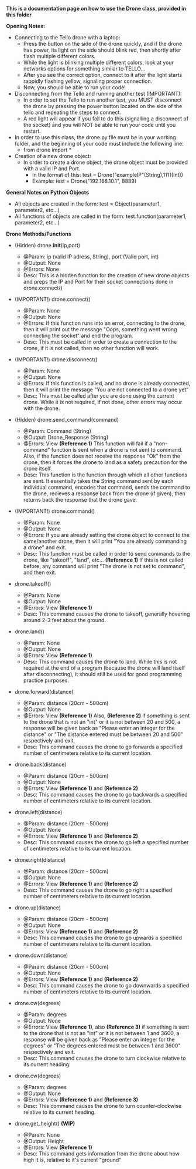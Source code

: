 **This is a documentation page on how to use the Drone class, provided in this folder**

**Opening Notes:**
* Connecting to the Tello drone with a laptop:
  * Press the button on the side of the drone quickly, and if the drone has power, its light on the side should blink red, then shortly after flash multiple different colors.
  * While the light is blinking multiple different colors, look at your networks options for something similar to TELLO...
  * After you see the correct option, connect to it after the light starts rappidly flashing yellow, signaling proper connection.
  * Now, you should be able to run your code!
* Disconnecting from the Tello and running another test (IMPORTANT):
  * In order to set the Tello to run another test, you MUST disconnect the drone by pressing the power button located on the side of the tello and repeating the steps to connect.
  * A red light will appear if you fail to do this (signalling a disconnect of the socket) and you will NOT be able to run your code until you restart.
* In order to use this class, the drone.py file must be in your working folder, and the beginning of your code must include the following line:
  * from drone import *
* Creation of a new drone object:
  * In order to create a drone object, the drone object must be provided with a valid IP and Port.
    * In the format of this: test = Drone("exampleIP"(String),1111(Int))
    * Example: test = Drone("192.168.10.1", 8889)
    
**General Notes on Python Objects**
* All objects are created in the form: test = Object(parameter1, parameter2, etc...)
* All functions of objects are called in the form: test.function(parameter1, parameter2, etc...)

**Drone Methods/Functions**
* (Hidden) drone.__init__(ip,port)
  * @Param: ip (valid IP adress, String), port (Valid port, int)
  * @Output: None
  * @Errors: None
  * Desc: This is a hidden function for the creation  of new drone objects and preps the IP and Port for their socket connections done in drone.connect()

* (IMPORTANT!) drone.connect()
  * @Param: None
  * @Output: None
  * @Errors: If this function runs into an error, connecting to the drone, then it will print out the message "Oops, something went wrong connecting the socket" and end the program. 
  * Desc: This must be called in order to create a connection to the drone, if it is not called, then no other function will work.
  
* (IMPORTANT!) drone.disconnect()
  * @Param: None
  * @Output: None
  * @Errors: If this function is called, and no drone is already connected, then it will print the message "You are not connected to a drone yet"
  * Desc: This must be called after you are done using the current drone. While it is not required, if not done, other errors may occur with the drone.
  
* (Hidden) drone.send_command(command)
  * @Param: Command (String)
  * @Output: Drone_Response (String)
  * @Errors: View **(Reference 1)** This function will fail if a "non-command" function is sent when a drone is not sent to command. Also, if the function does not receive the response "Ok" from the drone, then it forces the drone to land as a safety precaution for the drone itself.
  * Desc: This function is the function through which all other functions are sent. It essentially takes the String command sent by each individual command, encodes that command, sends the command to the drone, recieves a response back from the drone (if given), then returns back the response that the drone gave.
  
* (IMPORTANT!) drone.command()
  * @Param: None
  * @Output: None
  * @Errors: If you are already setting the drone object to connect to the same/another drone, then it will print "You are already commanding a drone" and exit.
  * Desc: This function must be called in order to send commands to the drone, like "takeoff", "land", etc... **(Reference 1)** If this is not called before, any command will print "The drone is not set to command", and then exit.

* drone.takeoff()
  * @Param: None
  * @Output: None
  * @Errors: View **(Reference 1)**
  * Desc: This command causes the drone to takeoff, generally hovering around 2-3 feet about the ground.
  
* drone.land()
  * @Param: None
  * @Output: None
  * @Errors: View **(Reference 1)**
  * Desc: This command causes the drone to land. While this is not required at the end of a program (because the drone will land itself after disconnecting), it should still be used for good programming practice purposes.
  
* drone.forward(distance)
  * @Param: distance (20cm - 500cm)
  * @Output: None
  * @Errors: View **(Reference 1)** Also, **(Reference 2)** if something is sent to the drone that is not an "int" or it is not between 20 and 500, a response will be given back as "Please enter an integer for the distance" or "The distance entered must be between 20 and 500" respectively and exit.
  * Desc: This command causes the drone to go forwards a specified number of centimeters relative to its current location.
  
* drone.back(distance)
  * @Param: distance (20cm - 500cm)
  * @Output: None
  * @Errors: View **(Reference 1)** and **(Reference 2)**
  * Desc: This command causes the drone to go backwards a specified number of centimeters relative to its current location.

* drone.left(distance)
  * @Param: distance (20cm - 500cm)
  * @Output: None
  * @Errors: View **(Reference 1)** and **(Reference 2)**
  * Desc: This command causes the drone to go left a specified number of centimeters relative to its current location.
  
* drone.right(distance)
  * @Param: distance (20cm - 500cm)
  * @Output: None
  * @Errors: View **(Reference 1)** and **(Reference 2)**
  * Desc: This command causes the drone to go right a specified number of centimeters relative to its current location.
  
* drone.up(distance)
  * @Param: distance (20cm - 500cm)
  * @Output: None
  * @Errors: View **(Reference 1)** and **(Reference 2)**
  * Desc: This command causes the drone to go upwards a specified number of centimeters relative to its current location.  
  
* drone.down(distance)
  * @Param: distance (20cm - 500cm)
  * @Output: None
  * @Errors: View **(Reference 1)** and **(Reference 2)**
  * Desc: This command causes the drone to go downwards a specified number of centimeters relative to its current location.
  
* drone.cw(degrees)
  * @Param: degrees
  * @Output: None
  * @Errors: View **(Reference 1)**, also **(Reference 3)** if something is sent to the drone that is not an "int" or it is not between 1 and 3600, a response will be given back as "Please enter an integer for the degrees" or "The degrees entered must be between 1 and 3600" respectively and exit.
  * Desc: This command causes the drone to turn clockwise relative to its current heading.

* drone.cw(degrees)
  * @Param: degrees
  * @Output: None
  * @Errors: View **(Reference 1)** and **(Reference 3)**
  * Desc: This command causes the drone to turn counter-clockwise relative to its current heading.

* drone.get_height() **(WIP)**
  * @Param: None
  * @Output: Height
  * @Errors: View **(Reference 1)**
  * Desc: This command gets information from the drone about how high it is, relative to it's current "ground"
